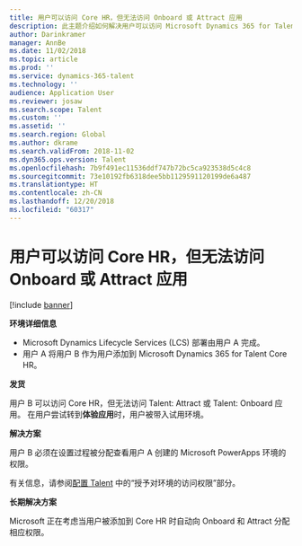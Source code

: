 ```yaml
---
title: 用户可以访问 Core HR，但无法访问 Onboard 或 Attract 应用
description: 此主题介绍如何解决用户可以访问 Microsoft Dynamics 365 for Talent Core HR 但无法访问 Attract 或 Onboard 应用的问题。
author: Darinkramer
manager: AnnBe
ms.date: 11/02/2018
ms.topic: article
ms.prod: ''
ms.service: dynamics-365-talent
ms.technology: ''
audience: Application User
ms.reviewer: josaw
ms.search.scope: Talent
ms.custom: ''
ms.assetid: ''
ms.search.region: Global
ms.author: dkrame
ms.search.validFrom: 2018-11-02
ms.dyn365.ops.version: Talent
ms.openlocfilehash: 7b9f491ec11536ddf747b72bc5ca923538d5c4c8
ms.sourcegitcommit: 73e10192fb6318dee5bb1129591120199de6a487
ms.translationtype: HT
ms.contentlocale: zh-CN
ms.lasthandoff: 12/20/2018
ms.locfileid: "60317"
---
```

# <a name="user-can-access-core-hr-but-not-the-onboard-or-attract-app"></a>用户可以访问 Core HR，但无法访问 Onboard 或 Attract 应用

[!include [banner](includes/banner.md)]

**环境详细信息**

- Microsoft Dynamics Lifecycle Services (LCS) 部署由用户 A 完成。
- 用户 A 将用户 B 作为用户添加到 Microsoft Dynamics 365 for Talent Core HR。

**发货**

用户 B 可以访问 Core HR，但无法访问 Talent: Attract 或 Talent: Onboard 应用。 在用户尝试转到**体验应用**时，用户被带入试用环境。

**解决方案**

用户 B 必须在设置过程被分配查看用户 A 创建的 Microsoft PowerApps 环境的权限。

有关信息，请参阅[配置 Talent](https://docs.microsoft.com/en-us/dynamics365/unified-operations/talent/provisioning-talent) 中的“授予对环境的访问权限”部分。

**长期解决方案**

Microsoft 正在考虑当用户被添加到 Core HR 时自动向 Onboard 和 Attract 分配相应权限。
